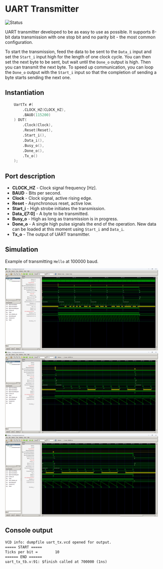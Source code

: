 # UART Transmitter

![Status](https://img.shields.io/badge/STATUS-READY-green.svg)

UART transmitter developed to be as easy to use as possible. It supports 8-bit data transmission with one stop bit and no parity bit - the most common configuration.

To start the transmission, feed the data to be sent to the `Data_i` input and set the `Start_i` input high for the length of one clock cycle. You can then set the next byte to be sent, but wait until the `Done_o` output is high. Then you can transmit the next byte. To speed up communication, you can loop the `Done_o` output with the `Start_i` input so that the completion of sending a byte starts sending the next one.

## Instantiation

```verilog
	UartTx #(
		.CLOCK_HZ(CLOCK_HZ),
		.BAUD(115200)
	) DUT(
		.Clock(Clock),
		.Reset(Reset),
		.Start_i(),
		.Data_i(),
		.Busy_o(),
		.Done_o(),
		.Tx_o()
	);
```

## Port description

+ **CLOCK_HZ** - Clock signal frequency [Hz].
+ **BAUD** - Bits per second.
+ **Clock** - Clock signal, active rising edge.
+ **Reset** - Asynchronous reset, active low.
+ **Start_i** - High strobe initiates the transmission.
+ **Data_i[7:0]** - A byte to be transmitted.
+ **Busy_o** - High as long as transmission is in progress.
+ **Done_o** - A single high pulse signals the end of the operation. New data can be loaded at this moment using `Start_i` and `Data_i`.
+ **Tx_o** - The output of UART transmitter.

## Simulation

Example of transmitting `Hello` at 100000 baud.

![Simulation](simulation1.png "Simulation")
![Simulation](simulation2.png "Simulation")
![Simulation](simulation3.png "Simulation")

## Console output

    VCD info: dumpfile uart_tx.vcd opened for output.
    ===== START =====
    Ticks per bit =        10
    ====== END ======
    uart_tx_tb.v:91: $finish called at 700000 (1ns)
